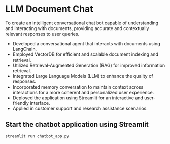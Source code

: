 # LLM Document Chat
To create an intelligent conversational chat bot capable of understanding and interacting with documents, providing accurate and contextually relevant responses to user queries.

- Developed a conversational agent that interacts with documents using LangChain.
- Employed VectorDB for efficient and scalable document indexing and retrieval.
- Utilized Retrieval-Augmented Generation (RAG) for improved information retrieval.
- Integrated Large Language Models (LLM) to enhance the quality of responses.
- Incorporated memory conversation to maintain context across interactions for a more coherent and personalized user experience.
- Deployed the application using Streamlit for an interactive and user-friendly interface.
- Applied in customer support and research assistance scenarios.

## Start the chatbot application using Streamlit

`streamlit run chatbot_app.py`